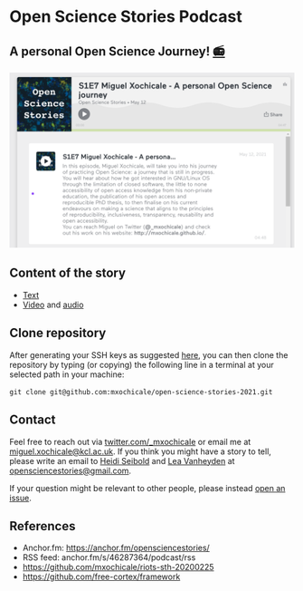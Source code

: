 # Open Science Stories Podcast
## A personal Open Science Journey! [:radio:](https://anchor.fm/opensciencestories/episodes/S1E7-Miguel-Xochicale---A-personal-Open-Science-journey-e10lupd/a-a4uveg1)
[![fig](story//media/figures/Screenshot%20from%202021-05-15%2011-18-38.png)](https://anchor.fm/opensciencestories/episodes/S1E7-Miguel-Xochicale---A-personal-Open-Science-journey-e10lupd/a-a4uveg1 
)

## Content of the story 
* [Text](story/text)
* [Video](story/media/video) and [audio](story/media/audio)

## Clone repository
After generating your SSH keys as suggested [here](https://docs.github.com/en/github/authenticating-to-github/generating-a-new-ssh-key-and-adding-it-to-the-ssh-agent), you can then clone the repository by typing (or copying) the following line in a terminal at your selected path in your machine:
```
git clone git@github.com:mxochicale/open-science-stories-2021.git
```

## Contact 
Feel free to reach out via [twitter.com/_mxochicale](https://twitter.com/_mxochicale) or email me at [miguel.xochicale@kcl.ac.uk](mailto:miguel.xochicale@kcl.ac.uk?subject="[open-science]").
If you think you might have a story to tell, please write an email to [Heidi Seibold](https://twitter.com/HeidiBaya) and [Lea Vanheyden](https://twitter.com/lea_vanheyden) at [opensciencestories@gmail.com](mailto:opensciencestories@gmail.com?subject="[open-science]").

If your question might be relevant to other people, please instead 
[open an issue](https://github.com/mxochicale/tools/issues).

## References 
* Anchor.fm: https://anchor.fm/opensciencestories/      
* RSS feed: anchor.fm/s/46287364/podcast/rss
* https://github.com/mxochicale/riots-sth-20200225
* https://github.com/free-cortex/framework